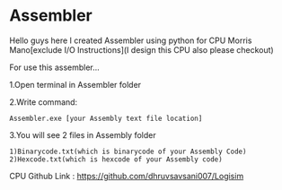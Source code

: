 # Assembler

Hello guys here I created Assembler using python for CPU Morris Mano[exclude I/O Instructions](I design this CPU also please checkout)

For use this assembler...

1.Open terminal in Assembler folder

2.Write command:
	
	Assembler.exe [your Assembly text file location] 

3.You will see 2 files in Assembly folder 

	1)Binarycode.txt(which is binarycode of your Assembly Code)
	2)Hexcode.txt(which is hexcode of your Assembly code)

CPU Github Link : https://github.com/dhruvsavsani007/Logisim
